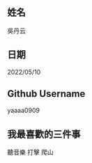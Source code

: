 姓名
----
吳丹云

日期
----
2022/05/10

Github Username
---------------
yaaaa0909

我最喜歡的三件事
---------------
聽音樂 打擊 爬山

